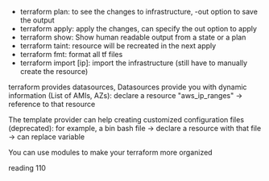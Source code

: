 - terraform plan: to see the changes to infrastructure, -out option to save the output
- terraform apply: apply the changes, can specify the out option to apply
- terraform show: Show human readable output from a state or a plan
- terraform taint: resource will be recreated in the next apply
- terraform fmt: format all tf files
- terraform import [ip]: import the infrastructure (still have to manually create the resource)

terraform provides datasources, Datasources provide you with dynamic information (List of AMIs, AZs): declare a resource "aws_ip_ranges" -> reference to that resource

The template provider can help creating customized configuration files (deprecated): for example, a bin bash file -> declare a resource with that file -> can replace variable

You can use modules to make your terraform more organized

reading 110

